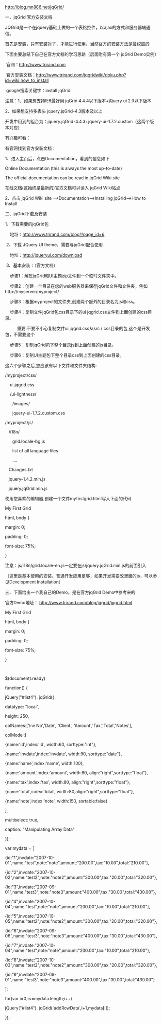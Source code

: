 http://blog.mn886.net/jqGrid/





一、jqGrid 官方安装文档

JQGrid是一个在jquery基础上做的一个表格控件，以ajax的方式和服务器端通信。

首先是安装，只有安装对了，才能进行使用，当然官方的安装方法是最权威的 

下面主要总结下自己在官方文档的学习思路（后面附有第一个 jqGrid Demo实例）

 官网：http://www.trirand.com

 官方安装文档：http://www.trirand.com/jqgridwiki/doku.php?id=wiki:how_to_install

 google搜索关键字：install jqGrid

注意：1、如果想支持IE6最好用 jqGrid 4.4.4以下版本+jQuery ui 2.0以下版本

2、如果想支持多表头 jquery.jqGrid-4.3版本及以上

开发中用到的组合为：jquery.jqGrid-4.4.3+jquery-ui-1.7.2.custom（这两个版本对应）



有兴趣可看：

有官网找到官方安装文档：

1、进入主页后，点击Documentation，看到的信息如下

Online Documentation (this is always the most up-to-date)

The official documentation can be read in jqGrid Wiki site

在线文档(这始终是最新的)官方文档可以读入 jqGrid Wiki站点 

2、点击 jqGrid Wiki site -->Documentation-->Installing jqGrid-->How to Install

二、jqGrid下载及安装

1、下载需要的jqGrid包

    地址：http://www.trirand.com/blog/?page_id=6

 2、下载 JQuery UI theme，需要与jqGrid配合使用

    地址：http://jqueryui.com/download

 3、基本安装：（官方文档）

    步骤1：解压jqGrid和UI主题zip文件到一个临时文件夹中。

    步骤2：创建一个目录在您的web服务器来保存jqGrid文件和文件夹。例如http://myserver/myproject/

    步骤3：根据myproject的文件夹,创建两个额外的目录名为js和css。

    步骤4：复制文件jqGrid包css目录下的ui jqgrid.css文件到上面创建的css目录。            

          重要:不要不小心复制文件ui jqgrid.css从src / css目录的包,这个是开发包，不需要这个

    步骤5：复制jqGrid包下整个目录js到上面创建的js目录。

    步骤6：复制UI主题包下整个目录css到上面创建的css目录。 

这六个步骤之后,您应该有以下文件和文件夹结构:

/myproject/css/

    ui.jqgrid.css

    /ui-lightness/

      /images/

      jquery-ui-1.7.2.custom.css

/myproject/js/

   /i18n/

      grid.locale-bg.js

      list of all language files

      ….

   Changes.txt

   jquery-1.4.2.min.js

   jquery.jqGrid.min.js  

使用您喜欢的编辑器,创建一个文件myfirstgrid.html写入下面的代码

My First Grid

html, body {

margin: 0;

padding: 0;

font-size: 75%;

}













注意：js/i18n/grid.locale-en.js一定要在js/jquery.jqGrid.min.js的前面引入

（这里是基本使用的安装，普通开发应用足够，如果开发需要改里面的js，可以参见Development Installation）



三、下面给出一个我自己的Demo，是在官方jqGrid Demo中参考来的

官方Demo地址： http://www.trirand.com/blog/jqgrid/jqgrid.html





My First Grid

html, body {

margin: 0;

padding: 0;

font-size: 75%;

}

 

$(document).ready(

function() {

jQuery("#list4"). jqGrid({

datatype: "local",

height: 250,

colNames:['Inv No','Date', 'Client', 'Amount','Tax','Total','Notes'],

colModel:[

{name:'id',index:'id', width:60, sorttype:"int"},

{name:'invdate',index:'invdate', width:90, sorttype:"date"},

{name:'name',index:'name', width:100},

{name:'amount',index:'amount', width:80, align:"right",sorttype:"float"},

{name:'tax',index:'tax', width:80, align:"right",sorttype:"float"},

{name:'total',index:'total', width:80,align:"right",sorttype:"float"},

{name:'note',index:'note', width:150, sortable:false}

],

multiselect: true,

caption: "Manipulating Array Data"

});

var mydata = [

{id:"1",invdate:"2007-10-01",name:"test",note:"note",amount:"200.00",tax:"10.00",total:"210.00"},

{id:"2",invdate:"2007-10-02",name:"test2",note:"note2",amount:"300.00",tax:"20.00",total:"320.00"},

{id:"3",invdate:"2007-09-01",name:"test3",note:"note3",amount:"400.00",tax:"30.00",total:"430.00"},

{id:"4",invdate:"2007-10-04",name:"test",note:"note",amount:"200.00",tax:"10.00",total:"210.00"},

{id:"5",invdate:"2007-10-05",name:"test2",note:"note2",amount:"300.00",tax:"20.00",total:"320.00"},

{id:"6",invdate:"2007-09-06",name:"test3",note:"note3",amount:"400.00",tax:"30.00",total:"430.00"},

{id:"7",invdate:"2007-10-04",name:"test",note:"note",amount:"200.00",tax:"10.00",total:"210.00"},

{id:"8",invdate:"2007-10-03",name:"test2",note:"note2",amount:"300.00",tax:"20.00",total:"320.00"},

{id:"9",invdate:"2007-09-01",name:"test3",note:"note3",amount:"400.00",tax:"30.00",total:"430.00"}

];

for(var i=0;i<=mydata.length;i++)

jQuery("#list4"). jqGrid('addRowData',i+1,mydata[i]);

});

